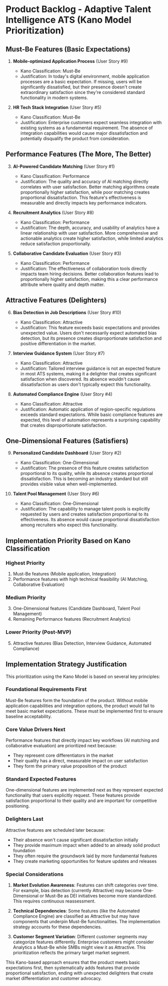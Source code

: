 # Product Backlog - Adaptive Talent Intelligence ATS (Kano Model Prioritization)

## Must-Be Features (Basic Expectations)

1. **Mobile-optimized Application Process** (User Story #9)
   - Kano Classification: Must-Be
   - Justification: In today's digital environment, mobile application processes are a basic expectation. If missing, users will be significantly dissatisfied, but their presence doesn't create extraordinary satisfaction since they're considered standard functionality in modern systems.

2. **HR Tech Stack Integration** (User Story #5)
   - Kano Classification: Must-Be
   - Justification: Enterprise customers expect seamless integration with existing systems as a fundamental requirement. The absence of integration capabilities would cause major dissatisfaction and potentially disqualify the product from consideration.

## Performance Features (The More, The Better)

3. **AI-Powered Candidate Matching** (User Story #1)
   - Kano Classification: Performance
   - Justification: The quality and accuracy of AI matching directly correlates with user satisfaction. Better matching algorithms create proportionally higher satisfaction, while poor matching creates proportional dissatisfaction. This feature's effectiveness is measurable and directly impacts key performance indicators.

4. **Recruitment Analytics** (User Story #8)
   - Kano Classification: Performance
   - Justification: The depth, accuracy, and usability of analytics have a linear relationship with user satisfaction. More comprehensive and actionable analytics create higher satisfaction, while limited analytics reduce satisfaction proportionally.

5. **Collaborative Candidate Evaluation** (User Story #3)
   - Kano Classification: Performance
   - Justification: The effectiveness of collaboration tools directly impacts team hiring decisions. Better collaboration features lead to proportionally higher satisfaction, making this a clear performance attribute where quality and depth matter.

## Attractive Features (Delighters)

6. **Bias Detection in Job Descriptions** (User Story #10)
   - Kano Classification: Attractive
   - Justification: This feature exceeds basic expectations and provides unexpected value. Users don't necessarily expect automated bias detection, but its presence creates disproportionate satisfaction and positive differentiation in the market.

7. **Interview Guidance System** (User Story #7)
   - Kano Classification: Attractive
   - Justification: Tailored interview guidance is not an expected feature in most ATS systems, making it a delighter that creates significant satisfaction when discovered. Its absence wouldn't cause dissatisfaction as users don't typically expect this functionality.

8. **Automated Compliance Engine** (User Story #4)
   - Kano Classification: Attractive
   - Justification: Automatic application of region-specific regulations exceeds standard expectations. While basic compliance features are expected, this level of automation represents a surprising capability that creates disproportionate satisfaction.

## One-Dimensional Features (Satisfiers)

9. **Personalized Candidate Dashboard** (User Story #2)
   - Kano Classification: One-Dimensional
   - Justification: The presence of this feature creates satisfaction proportional to its quality, while its absence creates proportional dissatisfaction. This is becoming an industry standard but still provides visible value when well-implemented.

10. **Talent Pool Management** (User Story #6)
    - Kano Classification: One-Dimensional
    - Justification: The capability to manage talent pools is explicitly requested by users and creates satisfaction proportional to its effectiveness. Its absence would cause proportional dissatisfaction among recruiters who expect this functionality.

## Implementation Priority Based on Kano Classification

### Highest Priority
1. Must-Be features (Mobile application, Integration)
2. Performance features with high technical feasibility (AI Matching, Collaborative Evaluation)

### Medium Priority
3. One-Dimensional features (Candidate Dashboard, Talent Pool Management)
4. Remaining Performance features (Recruitment Analytics)

### Lower Priority (Post-MVP)
5. Attractive features (Bias Detection, Interview Guidance, Automated Compliance)

## Implementation Strategy Justification

This prioritization using the Kano Model is based on several key principles:

### Foundational Requirements First
Must-Be features form the foundation of the product. Without mobile application capabilities and integration options, the product would fail to meet basic market expectations. These must be implemented first to ensure baseline acceptability.

### Core Value Drivers Next
Performance features that directly impact key workflows (AI matching and collaborative evaluation) are prioritized next because:
- They represent core differentiators in the market
- Their quality has a direct, measurable impact on user satisfaction
- They form the primary value proposition of the product

### Standard Expected Features
One-dimensional features are implemented next as they represent expected functionality that users explicitly request. These features provide satisfaction proportional to their quality and are important for competitive positioning.

### Delighters Last
Attractive features are scheduled later because:
- Their absence won't cause significant dissatisfaction initially
- They provide maximum impact when added to an already solid product foundation
- They often require the groundwork laid by more fundamental features
- They create marketing opportunities for feature updates and releases

### Special Considerations

1. **Market Evolution Awareness**: Features can shift categories over time. For example, bias detection (currently Attractive) may become One-Dimensional or Must-Be as DEI initiatives become more standardized. This requires continuous reassessment.

2. **Technical Dependencies**: Some features (like the Automated Compliance Engine) are classified as Attractive but may have components that underpin Must-Be functionalities. The implementation strategy accounts for these dependencies.

3. **Customer Segment Variation**: Different customer segments may categorize features differently. Enterprise customers might consider Analytics a Must-Be while SMBs might view it as Attractive. This prioritization reflects the primary target market segment.

This Kano-based approach ensures that the product meets basic expectations first, then systematically adds features that provide proportional satisfaction, ending with unexpected delighters that create market differentiation and customer advocacy.

